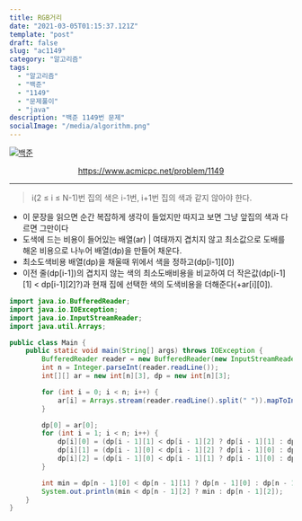 ```yaml
---
title: RGB거리
date: "2021-03-05T01:15:37.121Z"
template: "post"
draft: false
slug: "ac1149"
category: "알고리즘"
tags:
  - "알고리즘"
  - "백준"
  - "1149"
  - "문제풀이"
  - "java"
description: "백준 1149번 문제"
socialImage: "/media/algorithm.png"
---
```


[![백준](https://d2gd6pc034wcta.cloudfront.net/images/logo@2x.png)](https://www.acmicpc.net/problem/1149)
<div style="text-align:center"><a href="https://www.acmicpc.net/problem/1149">https://www.acmicpc.net/problem/1149</a></div>

---

> i(2 ≤ i ≤ N-1)번 집의 색은 i-1번, i+1번 집의 색과 같지 않아야 한다. 

- 이 문장을 읽으면 순간 복잡하게 생각이 들었지만 따지고 보면 그냥 앞집의 색과 다르면 그만이다
- 도색에 드는 비용이 들어있는 배열(ar) | 여태까지 겹치지 않고 최소값으로 도배를 해온 비용으로 나누어 배열(dp)을 만들어 채운다.
- 최소도색비용 배열(dp)을 채울때 위에서 색을 정하고(dp[i-1][0])
- 이전 줄(dp[i-1])의 겹치지 않는 색의 최소도배비용을 비교하여 더 작은값(dp[i-1][1] < dp[i-1][2]?)과 현재 집에 선택한 색의 도색비용을 더해준다(+ar[i][0]).


```java
import java.io.BufferedReader;
import java.io.IOException;
import java.io.InputStreamReader;
import java.util.Arrays;

public class Main {
    public static void main(String[] args) throws IOException {
        BufferedReader reader = new BufferedReader(new InputStreamReader(System.in));
        int n = Integer.parseInt(reader.readLine());
        int[][] ar = new int[n][3], dp = new int[n][3];

        for (int i = 0; i < n; i++) {
            ar[i] = Arrays.stream(reader.readLine().split(" ")).mapToInt(Integer::parseInt).toArray();
        }

        dp[0] = ar[0];
        for (int i = 1; i < n; i++) {
            dp[i][0] = (dp[i - 1][1] < dp[i - 1][2] ? dp[i - 1][1] : dp[i - 1][2]) + ar[i][0];
            dp[i][1] = (dp[i - 1][0] < dp[i - 1][2] ? dp[i - 1][0] : dp[i - 1][2]) + ar[i][1];
            dp[i][2] = (dp[i - 1][0] < dp[i - 1][1] ? dp[i - 1][0] : dp[i - 1][1]) + ar[i][2];
        }

        int min = dp[n - 1][0] < dp[n - 1][1] ? dp[n - 1][0] : dp[n - 1][1];
        System.out.println(min < dp[n - 1][2] ? min : dp[n - 1][2]);
    }
}

```
